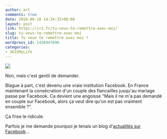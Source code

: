 ```yaml
---
author: art
comments: true
date: 2010-06-18 14:34:32+00:00
layout: post
link: https://irz.fr/tu-veux-te-remettre-avec-moi/
slug: tu-veux-te-remettre-avec-moi
title: Tu veux te remettre avec moi ?
wordpress_id: 1438447696
categories:
- 3615MyLife
---
```


[![](https://static.irz.fr/2010/06/relationship-request-bouclette.png)](https://static.irz.fr/2010/06/relationship-request-bouclette.png)

Non, mais c'est gentil de demander.

Blague à part, c'est devenu une vraie institution Facebook. En France maintenant la consécration d'un couple des fiancailles jusqu'au mariage passe par Facebook. Ca devient une angoisse "Mais il ne m'a pas demandé en couple sur Facebook, alors ça veut dire qu'on est pas vraiment ensemble ?".

Ça frise le ridicule.

Parfois je me demande pourquoi je tenais un blog d'[actualités sur Facebook](http://fbn.irz.fr/)...
